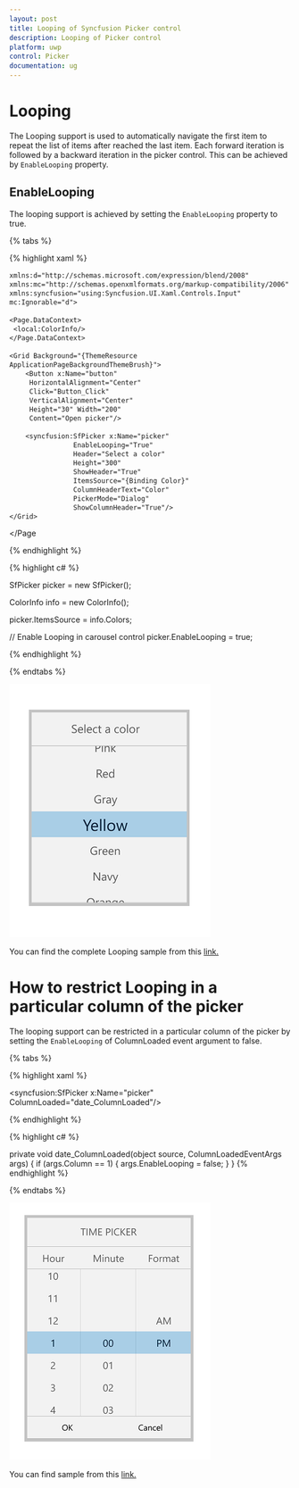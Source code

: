 ```yaml
---
layout: post
title: Looping of Syncfusion Picker control
description: Looping of Picker control
platform: uwp
control: Picker
documentation: ug
---
```


# Looping

The Looping support is used to automatically navigate the first item to repeat the list of items after reached the last item. Each forward iteration is followed by a backward iteration in the picker control. This can be achieved by `EnableLooping` property.

## EnableLooping

The looping support is achieved by setting the `EnableLooping` property to true.

{% tabs %}

{% highlight xaml %}

	xmlns:d="http://schemas.microsoft.com/expression/blend/2008"
	xmlns:mc="http://schemas.openxmlformats.org/markup-compatibility/2006"
	xmlns:syncfusion="using:Syncfusion.UI.Xaml.Controls.Input"
	mc:Ignorable="d">
    
	<Page.DataContext>
	 <local:ColorInfo/>
	</Page.DataContext>
    
	<Grid Background="{ThemeResource ApplicationPageBackgroundThemeBrush}">
		<Button x:Name="button"
		 HorizontalAlignment="Center" 
		 Click="Button_Click" 
		 VerticalAlignment="Center" 
		 Height="30" Width="200" 
		 Content="Open picker"/>

		<syncfusion:SfPicker x:Name="picker" 
					EnableLooping="True" 
					Header="Select a color"  
					Height="300" 
					ShowHeader="True" 
					ItemsSource="{Binding Color}" 
					ColumnHeaderText="Color" 
					PickerMode="Dialog" 
					ShowColumnHeader="True"/>
	</Grid>
</Page

{% endhighlight %}

{% highlight c# %}

SfPicker picker = new SfPicker();

ColorInfo info = new ColorInfo();

picker.ItemsSource = info.Colors;

// Enable Looping in carousel control
picker.EnableLooping = true;

{% endhighlight %}

{% endtabs %}

![](images/Looping.png)

You can find the complete Looping sample from this [link.](http://www.syncfusion.com/downloads/support/directtrac/general/ze/LoopingUWP2032409493.zip)

# How to restrict Looping in a particular column of the picker

The looping support can be restricted in a particular column of the picker by setting the `EnableLooping` of ColumnLoaded event argument to false.

{% tabs %}

{% highlight xaml %}

<syncfusion:SfPicker 
    x:Name="picker" 
    ColumnLoaded="date_ColumnLoaded"/>

{% endhighlight %}

{% highlight c# %}

private void date_ColumnLoaded(object source, ColumnLoadedEventArgs args)
        {
            if (args.Column == 1)
            {
                args.EnableLooping = false;
            }
        }
{% endhighlight %}

{% endtabs %}

![](images/ColumnEnableLooping.png)

You can find sample from this [link.](http://www.syncfusion.com/downloads/support/directtrac/general/ze/ColumnEnableLooping-642618465.zip)
